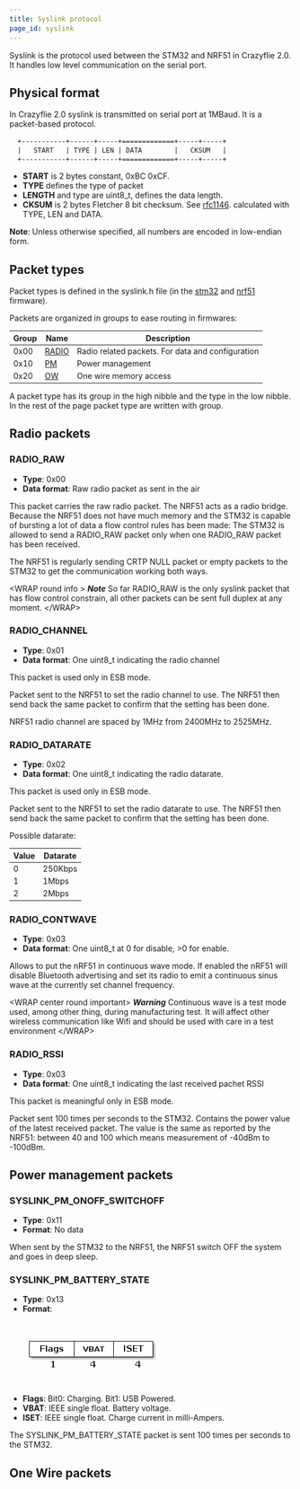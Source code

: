 ```yaml
---
title: Syslink protocol
page_id: syslink 
---
```



Syslink is the protocol used between the STM32 and NRF51 in Crazyflie
2.0. It handles low level communication on the serial port.

Physical format
---------------

In Crazyflie 2.0 syslink is transmitted on serial port at 1MBaud. It is
a packet-based protocol.

      +-----------+------+-----+=============+-----+-----+
      |   START   | TYPE | LEN | DATA        |   CKSUM   |
      +-----------+------+-----+=============+-----+-----+

-   **START** is 2 bytes constant, 0xBC 0xCF.
-   **TYPE** defines the type of packet
-   **LENGTH** and type are uint8\_t, defines the data length.
-   **CKSUM** is 2 bytes Fletcher 8 bit checksum. See
    [rfc1146](https://tools.ietf.org/html/rfc1146). calculated with
    TYPE, LEN and DATA.

**Note**: Unless otherwise specified, all numbers are encoded in
low-endian form.

Packet types
------------

Packet types is defined in the syslink.h file (in the
[stm32](https://github.com/bitcraze/crazyflie-firmware/blob/crazyflie2/hal/interface/syslink.h)
and
[nrf51](https://github.com/bitcraze/crazyflie2-nrf-firmware/blob/master/interface/syslink.h)
firmware).

Packets are organized in groups to ease routing in firmwares:

|  Group  | Name                             | Description|
|  -------| ---------------------------------| ---------------------------------------------------|
|  0x00   | [RADIO](#radio_packets)          | Radio related packets. For data and configuration|
|  0x10   | [PM](#power_management_packets)  | Power management|
|  0x20   | [OW](#one_wire_packets)          | One wire memory access|

A packet type has its group in the high nibble and the type in the low
nibble. In the rest of the page packet type are written with group.

Radio packets
-------------

### RADIO\_RAW

-   **Type**: 0x00
-   **Data format**: Raw radio packet as sent in the air

This packet carries the raw radio packet. The NRF51 acts as a radio
bridge. Because the NRF51 does not have much memory and the STM32 is
capable of bursting a lot of data a flow control rules has been made:
The STM32 is allowed to send a RADIO\_RAW packet only when one
RADIO\_RAW packet has been received.

The NRF51 is regularly sending CRTP NULL packet or empty packets to the
STM32 to get the communication working both ways.

\<WRAP round info \> ***Note*** So far RADIO\_RAW is the only syslink
packet that has flow control constrain, all other packets can be sent
full duplex at any moment. \</WRAP\>

### RADIO\_CHANNEL

-   **Type**: 0x01
-   **Data format**: One uint8\_t indicating the radio channel

This packet is used only in ESB mode.

Packet sent to the NRF51 to set the radio channel to use. The NRF51 then
send back the same packet to confirm that the setting has been done.

NRF51 radio channel are spaced by 1MHz from 2400MHz to 2525MHz.

### RADIO\_DATARATE

-   **Type**: 0x02
-   **Data format**: One uint8\_t indicating the radio datarate.

This packet is used only in ESB mode.

Packet sent to the NRF51 to set the radio datarate to use. The NRF51
then send back the same packet to confirm that the setting has been
done.

Possible datarate:

 | Value  | Datarate|
 | -------| ----------|
 | 0      | 250Kbps|
 | 1      | 1Mbps|
 | 2      | 2Mbps|

### RADIO\_CONTWAVE

-   **Type**: 0x03
-   **Data format**: One uint8\_t at 0 for disable, \>0 for enable.

Allows to put the nRF51 in continuous wave mode. If enabled the nRF51
will disable Bluetooth advertising and set its radio to emit a
continuous sinus wave at the currently set channel frequency.

\<WRAP center round important\> ***Warning*** Continuous wave is a test
mode used, among other thing, during manufacturing test. It will affect
other wireless communication like Wifi and should be used with care in a
test environment \</WRAP\>

### RADIO\_RSSI

-   **Type**: 0x03
-   **Data format**: One uint8\_t indicating the last received pachet
    RSSI

This packet is meaningful only in ESB mode.

Packet sent 100 times per seconds to the STM32. Contains the power value
of the latest received packet. The value is the same as reported by the
NRF51: between 40 and 100 which means measurement of -40dBm to -100dBm.

Power management packets
------------------------

### SYSLINK\_PM\_ONOFF\_SWITCHOFF

-   **Type**: 0x11
-   **Format**: No data

When sent by the STM32 to the NRF51, the NRF51 switch OFF the system and
goes in deep sleep.

### SYSLINK\_PM\_BATTERY\_STATE


-   **Type**: 0x13
-   **Format**:

![](images/syslink.png)

-   **Flags**: Bit0: Charging. Bit1: USB Powered.
-   **VBAT**: IEEE single float. Battery voltage.
-   **ISET**: IEEE single float. Charge current in milli-Ampers.



The SYSLINK\_PM\_BATTERY\_STATE packet is sent 100 times per seconds to
the STM32.

One Wire packets
----------------
